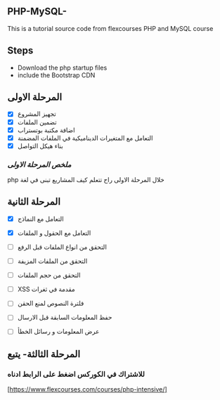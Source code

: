 ## PHP-MySQL-
This is a tutorial source code from flexcourses PHP and MySQL course

 

## Steps 
* Download the php startup files 
* include the Bootstrap CDN

## المرحلة الاولى 
* [X] تجهيز المشروع
* [x] تضمين الملفات
* [x] اضافة مكتبة بوتستراب
* [x]  التعامل مع المتغيرات الديناميكية في الملفات المضمنة
* [x]  بناء هيكل التواصل

### *ملخص المرحلة الاولى* 
php خلال المرحلة الاولى راح تتعلم كيف المشاريع تبنى في لغة 

## المرحلة الثانية 
* [x] التعامل مع النماذج
* [x] التعامل مع الحقول و الملفات
* [ ] التحقق من انواع الملفات قبل الرفع
* [ ] التحقق من الملفات المزيفة
* [ ] التحقق من حجم الملفات
* [ ] XSS مقدمة في ثغرات
* [ ] فلترة النصوص لمنع الحقن
* [ ] حفظ المعلومات السابقة قبل الارسال 
* [ ] عرض المعلومات و رسائل الخطأ 


## المرحلة الثالثة- يتبع

### للاشتراك في الكوركس اضغط على الرابط ادناه 
[https://www.flexcourses.com/courses/php-intensive/]
